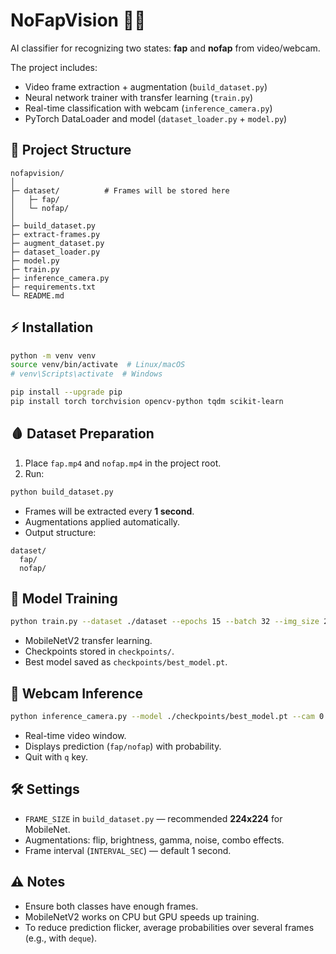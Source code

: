 
# NoFapVision 🖤💀

AI classifier for recognizing two states: **fap** and **nofap** from video/webcam.

The project includes:
- Video frame extraction + augmentation (`build_dataset.py`)
- Neural network trainer with transfer learning (`train.py`)
- Real-time classification with webcam (`inference_camera.py`)
- PyTorch DataLoader and model (`dataset_loader.py` + `model.py`)

## 📁 Project Structure
```
nofapvision/
│
├─ dataset/          # Frames will be stored here
│   ├─ fap/
│   └─ nofap/
│
├─ build_dataset.py
├─ extract-frames.py
├─ augment_dataset.py
├─ dataset_loader.py
├─ model.py
├─ train.py
├─ inference_camera.py
├─ requirements.txt
└─ README.md
```

## ⚡ Installation
```bash
python -m venv venv
source venv/bin/activate  # Linux/macOS
# venv\Scripts\activate  # Windows

pip install --upgrade pip
pip install torch torchvision opencv-python tqdm scikit-learn
```

## 🩸 Dataset Preparation
1. Place `fap.mp4` and `nofap.mp4` in the project root.
2. Run:
```bash
python build_dataset.py
```
- Frames will be extracted every **1 second**.
- Augmentations applied automatically.
- Output structure:
```
dataset/
  fap/
  nofap/
```

## 🧠 Model Training
```bash
python train.py --dataset ./dataset --epochs 15 --batch 32 --img_size 224
```
- MobileNetV2 transfer learning.
- Checkpoints stored in `checkpoints/`.
- Best model saved as `checkpoints/best_model.pt`.

## 🎥 Webcam Inference
```bash
python inference_camera.py --model ./checkpoints/best_model.pt --cam 0 --img_size 224
```
- Real-time video window.
- Displays prediction (`fap/nofap`) with probability.
- Quit with `q` key.

## 🛠️ Settings
- `FRAME_SIZE` in `build_dataset.py` — recommended **224x224** for MobileNet.
- Augmentations: flip, brightness, gamma, noise, combo effects.
- Frame interval (`INTERVAL_SEC`) — default 1 second.

## ⚠️ Notes
- Ensure both classes have enough frames.
- MobileNetV2 works on CPU but GPU speeds up training.
- To reduce prediction flicker, average probabilities over several frames (e.g., with `deque`).

